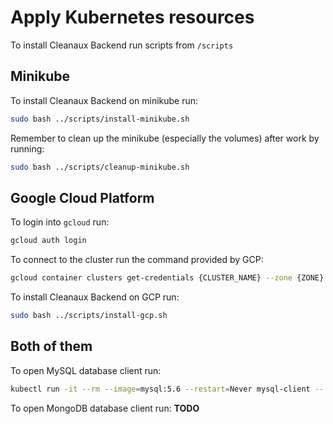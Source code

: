 # Apply Kubernetes resources

To install Cleanaux Backend run scripts from `/scripts`

## Minikube

To install Cleanaux Backend on minikube run:

```bash
sudo bash ../scripts/install-minikube.sh
```

Remember to clean up the minikube (especially the volumes) after work by running:

```bash
sudo bash ../scripts/cleanup-minikube.sh
```

## Google Cloud Platform

To login into `gcloud` run:

```bash
gcloud auth login
```

To connect to the cluster run the command provided by GCP:

```bash
gcloud container clusters get-credentials {CLUSTER_NAME} --zone {ZONE} --project {PROJECT}
```

To install Cleanaux Backend on GCP run:

```bash
sudo bash ../scripts/install-gcp.sh
```

## Both of them

To open MySQL database client run:

```bash
kubectl run -it --rm --image=mysql:5.6 --restart=Never mysql-client -- mysql -h mysql-database-internal -ppassword
```

To open MongoDB database client run: **TODO**